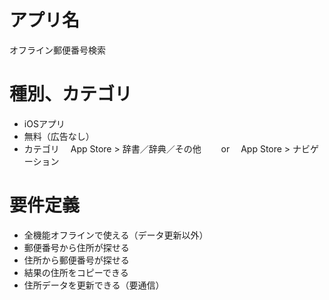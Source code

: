 # アプリ名
オフライン郵便番号検索

# 種別、カテゴリ
* iOSアプリ
* 無料（広告なし）
* カテゴリ
　App Store > 辞書／辞典／その他
　　or
　App Store > ナビゲーション

# 要件定義
* 全機能オフラインで使える（データ更新以外）
* 郵便番号から住所が探せる
* 住所から郵便番号が探せる
* 結果の住所をコピーできる
* 住所データを更新できる（要通信）


